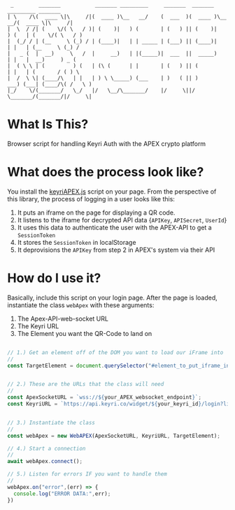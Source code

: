 ```
 _        _______           _______ _________     _______  _______ _________ _______          
| \    /\(  ____ \|\     /|(  ____ )\__   __/    (  ___  )(  ____ )\__   __/(  ____ \|\     /|
|  \  / /| (    \/( \   / )| (    )|   ) (       | (   ) || (    )|   ) (   | (    \/( \   / )
|  (_/ / | (__     \ (_) / | (____)|   | | _____ | (___) || (____)|   | |   | (__     \ (_) / 
|   _ (  |  __)     \   /  |     __)   | |(_____)|  ___  ||  _____)   | |   |  __)     ) _ (  
|  ( \ \ | (         ) (   | (\ (      | |       | (   ) || (         | |   | (       / ( ) \ 
|  /  \ \| (____/\   | |   | ) \ \_____) (___    | )   ( || )      ___) (___| (____/\( /   \ )
|_/    \/(_______/   \_/   |/   \__/\_______/    |/     \||/       \_______/(_______/|/     \|
```

# What Is This?

Browser script for handling Keyri Auth with the APEX crypto platform



# What does the process look like?

You install the [keyriAPEX.js](https://github.com/Keyri-Co/keyriAPEX.js) script on your page. From the perspective of this library, the process of logging in a user looks like this:

1.  It puts an iframe on the page for displaying a QR code.
2.  It listens to the iframe for decrypted API data {`APIKey`, `APISecret`, `UserId`}
3.  It uses this data to authenticate the user with the APEX-API to get a `SessionToken`
4.  It stores the `SessionToken` in localStorage
5.  It deprovisions the `APIKey` from step 2 in APEX's system via their API

# How do I use it?

Basically, include this script on your login page. After the page is loaded, instantiate the class `webApex` with these arguments:

1.  The Apex-API-web-socket URL
2.  The Keyri URL
3.  The Element you want the QR-Code to land on

```javascript

// 1.) Get an element off of the DOM you want to load our iFrame into
//
const TargetElement = document.querySelector("#element_to_put_iframe_in");


// 2.) These are the URLs that the class will need
//
const ApexSocketURL = `wss://${your_APEX_websocket_endpoint}`;
const KeyriURL = `https://api.keyri.co/widget/${your_keyri_id}/login?link=false&aesKey=true`;


// 3.) Instantiate the class
//
const webApex = new WebAPEX(ApexSocketURL, KeyriURL, TargetElement);

// 4.) Start a connection
//
await webApex.connect();

// 5.) Listen for errors IF you want to handle them
//
webApex.on("error",(err) => {
  console.log("ERROR DATA:",err);
})
```
